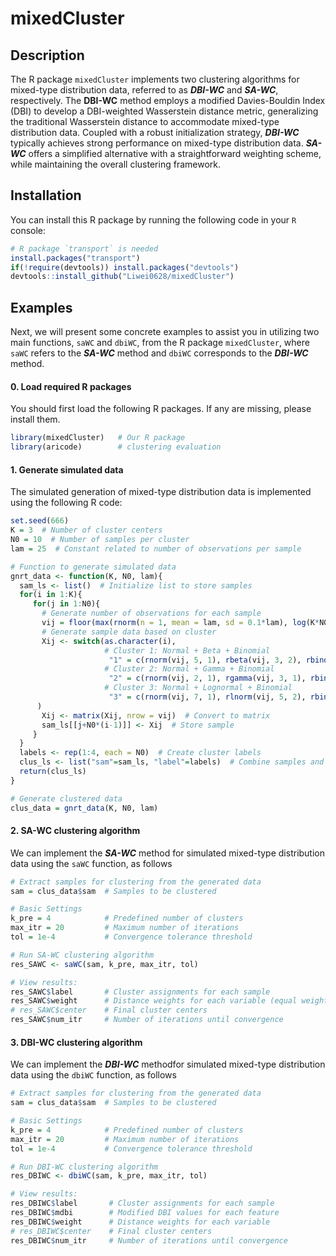 # mixedCluster


## Description
The R package `mixedCluster` implements two clustering algorithms for mixed-type distribution data, referred to as ***DBI-WC*** and ***SA-WC***, respectively. The **DBI-WC** method employs a modified Davies-Bouldin Index (DBI) to develop a DBI-weighted Wasserstein distance metric, generalizing the traditional Wasserstein distance to accommodate mixed-type distribution data. Coupled with a robust initialization strategy, ***DBI-WC*** typically achieves strong performance on mixed-type distribution data. ***SA-WC*** offers a simplified alternative with a straightforward weighting scheme, while maintaining the overall clustering framework.


## Installation
You can install this R package by running the following code in your `R` console:

```R
# R package `transport` is needed
install.packages("transport")
if(!require(devtools)) install.packages("devtools")
devtools::install_github("Liwei0628/mixedCluster")
```


## Examples
Next, we will present some concrete examples to assist you in utilizing two main functions, `saWC` and `dbiWC`, from the R package `mixedCluster`, where `saWC` refers to the ***SA-WC*** method and `dbiWC` corresponds to the ***DBI-WC*** method.

#### 0. Load required R packages
You should first load the following R packages. If any are missing, please install them.

```R
library(mixedCluster)   # Our R package
library(aricode)        # clustering evaluation
```

#### 1. Generate simulated data
The simulated generation of mixed-type distribution data is implemented using the following R code:

```R
set.seed(666)
K = 3  # Number of cluster centers
N0 = 10  # Number of samples per cluster
lam = 25  # Constant related to number of observations per sample

# Function to generate simulated data
gnrt_data <- function(K, N0, lam){
  sam_ls <- list()  # Initialize list to store samples
  for(i in 1:K){
     for(j in 1:N0){
       # Generate number of observations for each sample
       vij = floor(max(rnorm(n = 1, mean = lam, sd = 0.1*lam), log(K*N0)))
       # Generate sample data based on cluster
       Xij <- switch(as.character(i),
                     # Cluster 1: Normal + Beta + Binomial
                      "1" = c(rnorm(vij, 5, 1), rbeta(vij, 3, 2), rbinom(vij, 1, 2/7)),
                     # Cluster 2: Normal + Gamma + Binomial
                      "2" = c(rnorm(vij, 2, 1), rgamma(vij, 3, 1), rbinom(vij, 1, 1/2)),
                     # Cluster 3: Normal + Lognormal + Binomial
                      "3" = c(rnorm(vij, 7, 1), rlnorm(vij, 5, 2), rbinom(vij, 1, 1/2))
      )
       Xij <- matrix(Xij, nrow = vij)  # Convert to matrix
       sam_ls[[j+N0*(i-1)]] <- Xij  # Store sample
     }
  }
  labels <- rep(1:4, each = N0)  # Create cluster labels
  clus_ls <- list("sam"=sam_ls, "label"=labels)  # Combine samples and labels
  return(clus_ls)
}

# Generate clustered data
clus_data = gnrt_data(K, N0, lam)
```

#### 2. SA-WC clustering algorithm
We can implement the ***SA-WC*** method for simulated mixed-type distribution data using the `saWC` function, as follows

```R
# Extract samples for clustering from the generated data
sam = clus_data$sam  # Samples to be clustered

# Basic Settings
k_pre = 4            # Predefined number of clusters
max_itr = 20         # Maximum number of iterations
tol = 1e-4           # Convergence tolerance threshold

# Run SA-WC clustering algorithm
res_SAWC <- saWC(sam, k_pre, max_itr, tol)

# View results:
res_SAWC$label       # Cluster assignments for each sample
res_SAWC$weight      # Distance weights for each variable (equal weights)
# res_SAWC$center    # Final cluster centers
res_SAWC$num_itr     # Number of iterations until convergence
```

#### 3. DBI-WC clustering algorithm
We can implement the ***DBI-WC*** methodfor simulated mixed-type distribution data using the `dbiWC` function, as follows

```R
# Extract samples for clustering from the generated data
sam = clus_data$sam  # Samples to be clustered

# Basic Settings
k_pre = 4            # Predefined number of clusters
max_itr = 20         # Maximum number of iterations
tol = 1e-4           # Convergence tolerance threshold

# Run DBI-WC clustering algorithm
res_DBIWC <- dbiWC(sam, k_pre, max_itr, tol)

# View results:
res_DBIWC$label       # Cluster assignments for each sample
res_DBIWC$mdbi        # Modified DBI values for each feature
res_DBIWC$weight      # Distance weights for each variable
# res_DBIWC$center    # Final cluster centers
res_DBIWC$num_itr     # Number of iterations until convergence
```
